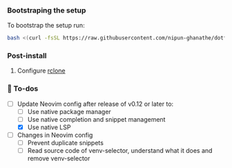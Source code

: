 ### Bootstraping the setup

To bootstrap the setup run:

```bash
bash <(curl -fsSL https://raw.githubusercontent.com/nipun-ghanathe/dotfiles/refs/heads/main/setup/main.sh)
```

### Post-install

1. Configure [rclone](https://github.com/nipun-ghanathe/dotfiles/tree/main/rclone#configuration)

### 📝 To-dos

- [ ] Update Neovim config after release of v0.12 or later to:
  - [ ] Use native package manager
  - [ ] Use native completion and snippet management
  - [x] Use native LSP
- [ ] Changes in Neovim config
  - [ ] Prevent duplicate snippets
  - [ ] Read source code of venv-selector, understand what it does and remove
    venv-selector
